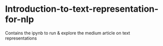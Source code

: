 # Introduction-to-text-representation-for-nlp

Contains the ipynb to run & explore the medium article on text representations
